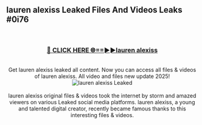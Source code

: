## lauren alexiss Leaked Files And Videos Leaks #0i76
<br>
<div align="center">
<h3><a href="https://watchclip.my.id/lauren alexiss" rel="nofollow">🔴 CLICK HERE 🌐==►►lauren alexiss</a></h3>
<br>
Get lauren alexiss leaked all content. Now you can access all files & videos of lauren alexiss. All video and files new update 2025!
<br>
<a href="https://watchclip.my.id/lauren alexiss" rel="nofollow" data-target="animated-image.originalLink"><img src="https://i.ibb.co.com/WyWwxjT/player-gif2.gif" alt="lauren alexiss Leaked" style="max-width: 100%; display: inline-block;" data-target="animated-image.originalImage"></a>
<br><br>
lauren alexiss original files & videos took the internet by storm and amazed viewers on various Leaked social media platforms. lauren alexiss, a young and talented digital creator, recently became famous thanks to this interesting files & videos.
</div>
<br>